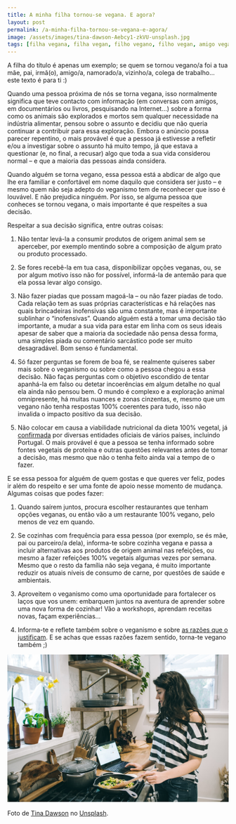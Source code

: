 ```yaml
---
title: A minha filha tornou-se vegana. E agora?
layout: post
permalink: /a-minha-filha-tornou-se-vegana-e-agora/
image: /assets/images/tina-dawson-Aebcy1-zkVU-unsplash.jpg
tags: [filha vegana, filha vegan, filho vegano, filho vegan, amigo vegano, amigo vegan, amiga vegana, amiga vegan, virou vegana, virou vegano, virou vegan, tornou-se vegana, tornou-se vegano, tornou-se vegan, deixou de comer carne, namorada vegana, namorado vegano, esposa vegana, marido vegano, colega vegano, colega vegana]
---
```

A filha do título é apenas um exemplo; se quem se tornou vegano/a foi a tua mãe, pai, irmã(o), amigo/a, namorado/a, vizinho/a, colega de trabalho&#8230; este texto é para ti :)

Quando uma pessoa próxima de nós se torna vegana, isso normalmente significa que teve contacto com informação (em conversas com amigos, em documentários ou livros, pesquisando na Internet&#8230;) sobre a forma como os animais são explorados e mortos sem qualquer necessidade na indústria alimentar, pensou sobre o assunto e decidiu que não queria continuar a contribuir para essa exploração. Embora o anúncio possa parecer repentino, o mais provável é que a pessoa já estivesse a refletir e/ou a investigar sobre o assunto há muito tempo, já que estava a questionar (e, no final, a recusar) algo que toda a sua vida considerou normal &#8211; e que a maioria das pessoas ainda considera.

Quando alguém se torna vegano, essa pessoa está a abdicar de algo que lhe era familiar e confortável em nome daquilo que considera ser justo &#8211; e mesmo quem não seja adepto do veganismo tem de reconhecer que isso é louvável. E não prejudica ninguém. Por isso, se alguma pessoa que conheces se tornou vegana, o mais importante é que respeites a sua decisão.

Respeitar a sua decisão significa, entre outras coisas:

  1. Não tentar levá-la a consumir produtos de origem animal sem se aperceber, por exemplo mentindo sobre a composição de algum prato ou produto processado.
  
  2. Se fores recebê-la em tua casa, disponibilizar opções veganas, ou, se por algum motivo isso não for possível, informá-la de antemão para que ela possa levar algo consigo.
  
  3. Não fazer piadas que possam magoá-la &#8211; ou não fazer piadas de todo. Cada relação tem as suas próprias características e há relações nas quais brincadeiras inofensivas são uma constante, mas é importante sublinhar o “inofensivas”. Quando alguém está a tomar uma decisão tão importante, a mudar a sua vida para estar em linha com os seus ideais apesar de saber que a maioria da sociedade não pensa dessa forma, uma simples piada ou comentário sarcástico pode ser muito desagradável. Bom senso é fundamental.
  
  4. Só fazer perguntas se forem de boa fé, se realmente quiseres saber mais sobre o veganismo ou sobre como a pessoa chegou a essa decisão. Não faças perguntas com o objetivo escondido de tentar apanhá-la em falso ou detetar incoerências em algum detalhe no qual ela ainda não pensou bem. O mundo é complexo e a exploração animal omnipresente, há muitas nuances e zonas cinzentas, e, mesmo que um vegano não tenha respostas 100% coerentes para tudo, isso não invalida o impacto positivo da sua decisão.
  
  5. Não colocar em causa a viabilidade nutricional da dieta 100% vegetal, já [confirmada](/a-dieta-100-vegetal-e-saudavel/) por diversas entidades oficiais de vários países, incluindo Portugal. O mais provável é que a pessoa se tenha informado sobre fontes vegetais de proteína e outras questões relevantes antes de tomar a decisão, mas mesmo que não o tenha feito ainda vai a tempo de o fazer.

E se essa pessoa for alguém de quem gostas e que queres ver feliz, podes ir além do respeito e ser uma fonte de apoio nesse momento de mudança. Algumas coisas que podes fazer:

  1. Quando saírem juntos, procura escolher restaurantes que tenham opções veganas, ou então vão a um restaurante 100% vegano, pelo menos de vez em quando.
  
  2. Se cozinhas com frequência para essa pessoa (por exemplo, se és mãe, pai ou parceiro/a dela), informa-te sobre cozinha vegana e passa a incluir alternativas aos produtos de origem animal nas refeições, ou mesmo a fazer refeições 100% vegetais algumas vezes por semana. Mesmo que o resto da família não seja vegana, é muito importante reduzir os atuais níveis de consumo de carne, por questões de saúde e ambientais.
  
  3. Aproveitem o veganismo como uma oportunidade para fortalecer os laços que vos unem: embarquem juntos na aventura de aprender sobre uma nova forma de cozinhar! Vão a workshops, aprendam receitas novas, façam experiências…
  
  4. Informa-te e reflete também sobre o veganismo e sobre [as razões que o justificam](/porque-ser-vegano/). E se achas que essas razões fazem sentido, torna-te vegano também ;)
  
![[Foto de uma jovem a cozinhar]](/assets/images/tina-dawson-Aebcy1-zkVU-unsplash.jpg "Jovem a cozinhar")

<div class="img-caption">Foto de <a href="https://unsplash.com/@leyameera?utm_source=unsplash&utm_medium=referral&utm_content=creditCopyText">Tina Dawson</a> no <a href="https://unsplash.com">Unsplash</a>.</div>

